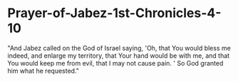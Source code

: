 # Prayer-of-Jabez-1st-Chronicles-4-10
 "And Jabez called on the God of Israel saying, 'Oh, that You would bless me indeed, and enlarge my territory, that Your hand would be with me, and that You would keep me from evil, that I may not cause pain. ' So God granted him what he requested."
